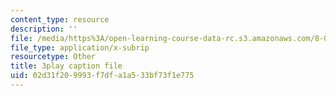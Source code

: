 ```yaml
---
content_type: resource
description: ''
file: /media/https%3A/open-learning-course-data-rc.s3.amazonaws.com/8-06-quantum-physics-iii-spring-2018/02d31f209993f7dfa1a533bf73f1e775_OyZbj4_P7JM.srt
file_type: application/x-subrip
resourcetype: Other
title: 3play caption file
uid: 02d31f20-9993-f7df-a1a5-33bf73f1e775
---
```

